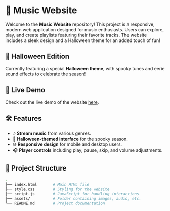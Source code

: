 # 🎵 Music Website

Welcome to the **Music Website** repository! This project is a responsive, modern web application designed for music enthusiasts. Users can explore, play, and create playlists featuring their favorite tracks. The website includes a sleek design and a Halloween theme for an added touch of fun!

## 🎃 Halloween Edition
Currently featuring a special **Halloween theme**, with spooky tunes and eerie sound effects to celebrate the season!

## 🚀 Live Demo
Check out the live demo of the website [here](https://koushikmondal06.github.io/Music-website/index.html).

## 🛠️ Features
- 🎶 **Stream music** from various genres.
- 🎃 **Halloween-themed interface** for the spooky season.
- 🌐 **Responsive design** for mobile and desktop users.
- 🎧 **Player controls** including play, pause, skip, and volume adjustments.

## 📂 Project Structure
```bash
.
├── index.html       # Main HTML file
├── style.css        # Styling for the website
├── script.js        # JavaScript for handling interactions
├── assets/          # Folder containing images, audio, etc.
└── README.md        # Project documentation
